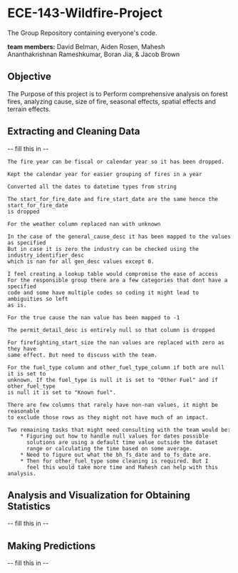 # ECE-143-Wildfire-Project

The Group Repository containing everyone's code.

**team members:** David Belman, Aiden Rosen, Mahesh  
Ananthakrishnan Rameshkumar, Boran Jia, & Jacob Brown  

## Objective  

The Purpose of this project is to Perform comprehensive analysis on forest fires, analyzing cause, size of fire, seasonal  effects, spatial effects and terrain effects.  

## Extracting and Cleaning Data

 -- fill this in --

    The fire year can be fiscal or calendar year so it has been dropped. 

    Kept the calendar year for easier grouping of fires in a year

    Converted all the dates to datetime types from string

    The start_for_fire_date and fire_start_date are the same hence the start_for_fire_date
    is dropped

    For the weather column replaced nan with unknown

    In the case of the general_cause_desc it has been mapped to the values as specified
    But in case it is zero the industry can be checked using the industry_identifier_desc
    which is nan for all gen_desc values except 0. 
    
    I feel creating a lookup table would compromise the ease of access
    For the responsible group there are a few categories that dont have a specified 
    code and some have multiple codes so coding it might lead to ambiguities so left
    as is.

    For the true cause the nan value has been mapped to -1

    The permit_detail_desc is entirely null so that column is dropped 

    For firefighting_start_size the nan values are replaced with zero as they have 
    same effect. But need to discuss with the team.

    For the fuel_type column and other_fuel_type_column if both are null it is set to 
    unknown. If the fuel_type is null it is set to "Other Fuel" and if other_fuel_type
    is null it is set to "Known fuel".

    There are few columns that rarely have non-nan values, it might be reasonable 
    to exclude those rows as they might not have much of an impact.

    Two remaining tasks that might need consulting with the team would be:
        * Figuring out how to handle null values for dates possible 
          solutions are using a default time value outside the dataset
          range or calculating the time based on some average.
        * Need to figure out what the bh_fs_date and to_fs_date are.
        * Then for other_fuel_type some cleaning is required. But I
          feel this would take more time and Mahesh can help with this analysis.

## Analysis and Visualization for Obtaining Statistics

 -- fill this in --

## Making Predictions

 -- fill this in --
